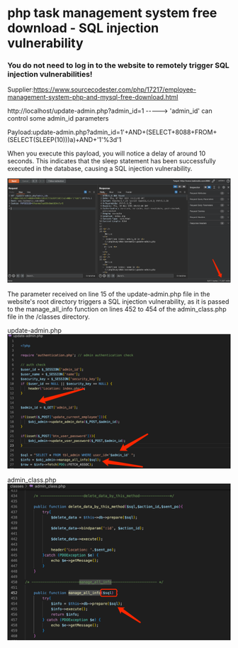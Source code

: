 # php task management system free download - SQL injection vulnerability

### You do not need to log in to the website to remotely trigger SQL injection vulnerabilities!

Supplier:https://www.sourcecodester.com/php/17217/employee-management-system-php-and-mysql-free-download.html

http://localhost/update-admin.php?admin_id=1   -----> 'admin_id' can control some admin_id parameters

Payload:update-admin.php?admin_id=1'+AND+(SELECT+8088+FROM+(SELECT(SLEEP(10)))a)+AND+'1'%3d'1

When you execute this payload, you will notice a delay of around 10 seconds. This indicates that the sleep statement has been successfully executed in the database, causing a SQL injection vulnerability.

![1](https://github.com/xuanluansec/vul/blob/main/vul/img/5.png)

The parameter received on line 15 of the update-admin.php file in the website's root directory triggers a SQL injection vulnerability, as it is passed to the manage_all_info function on lines 452 to 454 of the admin_class.php file in the /classes directory.

update-admin.php
![2](https://github.com/xuanluansec/vul/blob/main/vul/img/6.png)

admin_class.php
![3](https://github.com/xuanluansec/vul/blob/main/vul/img/7.png)

